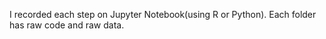I recorded each step on Jupyter Notebook(using R or Python).
Each folder has raw code and raw data.
